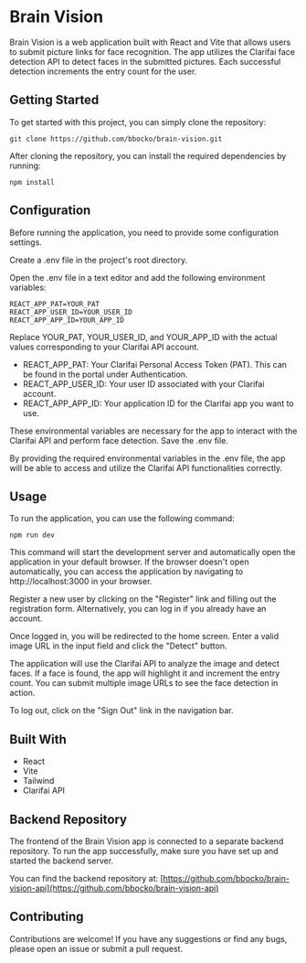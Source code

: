 # Brain Vision
Brain Vision is a web application built with React and Vite that allows users to submit picture links for face recognition. The app utilizes the Clarifai face detection API to detect faces in the submitted pictures. Each successful detection increments the entry count for the user.

## Getting Started
To get started with this project, you can simply clone the repository:

```
git clone https://github.com/bbocko/brain-vision.git
```

After cloning the repository, you can install the required dependencies by running:

```
npm install
```

## Configuration

Before running the application, you need to provide some configuration settings.

Create a .env file in the project's root directory.

Open the .env file in a text editor and add the following environment variables:

```
REACT_APP_PAT=YOUR_PAT
REACT_APP_USER_ID=YOUR_USER_ID
REACT_APP_APP_ID=YOUR_APP_ID
```

Replace YOUR_PAT, YOUR_USER_ID, and YOUR_APP_ID with the actual values corresponding to your Clarifai API account.

- REACT_APP_PAT: Your Clarifai Personal Access Token (PAT). This can be found in the portal under Authentication.
- REACT_APP_USER_ID: Your user ID associated with your Clarifai account.
- REACT_APP_APP_ID: Your application ID for the Clarifai app you want to use.

These environmental variables are necessary for the app to interact with the Clarifai API and perform face detection. Save the .env file.

By providing the required environmental variables in the .env file, the app will be able to access and utilize the Clarifai API functionalities correctly.

## Usage
To run the application, you can use the following command:

```
npm run dev
```

This command will start the development server and automatically open the application in your default browser. If the browser doesn't open automatically, you can access the application by navigating to http://localhost:3000 in your browser.

Register a new user by clicking on the "Register" link and filling out the registration form. Alternatively, you can log in if you already have an account.

Once logged in, you will be redirected to the home screen. Enter a valid image URL in the input field and click the "Detect" button.

The application will use the Clarifai API to analyze the image and detect faces. If a face is found, the app will highlight it and increment the entry count. You can submit multiple image URLs to see the face detection in action.

To log out, click on the "Sign Out" link in the navigation bar.

## Built With
- React
- Vite
- Tailwind
- Clarifai API

## Backend Repository

The frontend of the Brain Vision app is connected to a separate backend repository. To run the app successfully, make sure you have set up and started the backend server.

You can find the backend repository at: [https://github.com/bbocko/brain-vision-api](https://github.com/bbocko/brain-vision-api)

## Contributing
Contributions are welcome! If you have any suggestions or find any bugs, please open an issue or submit a pull request.
